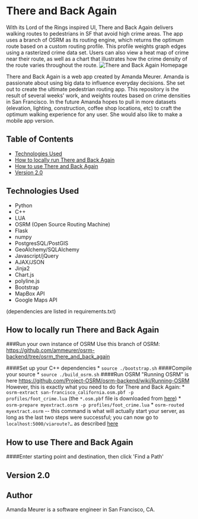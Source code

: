 # There and Back Again
With its Lord of the Rings inspired UI, There and Back Again delivers walking routes to pedestrians in SF that avoid high crime areas. The app uses a branch of OSRM as its routing engine, which returns the optimum route based on a custom routing profile. This profile weights graph edges using a rasterized crime data set. Users can also view a heat map of crime near their route, as well as a chart that illustrates how the crime density of the route varies throughout the route.
![There and Back Again Homepage](/static/thereandbackagain.png)

There and Back Again is a web app created by Amanda Meurer. Amanda is passionate about using big data to influence everyday decisions. She set out to create the ultimate pedestrian routing app. This repository is the result of several weeks' work, and weights routes based on crime densities in San Francisco. In the future Amanda hopes to pull in more datasets (elevation, lighting, construction, coffee shop locations, etc) to craft the optimum walking experience for any user. She would also like to make a mobile app version.




## Table of Contents
* [Technologies Used](#technologiesused)
* [How to locally run There and Back Again](#run)
* [How to use There and Back Again](#use)
* [Version 2.0](#v2)

## <a name="technologiesused"></a>Technologies Used

* Python
* C++
* LUA
* OSRM (Open Source Routing Machine)
* Flask
* numpy
* PostgresSQL/PostGIS
* GeoAlchemy/SQLAlchemy
* Javascript/jQuery
* AJAX/JSON
* Jinja2
* Chart.js
* polyline.js
* Bootstrap
* MapBox API
* Google Maps API

(dependencies are listed in requirements.txt)

## <a name="run"></a>How to locally run There and Back Again
###Run your own instance of OSRM
Use this branch of OSRM: https://github.com/ammeurer/osrm-backend/tree/osrm_there_and_back_again

 ####Set up your C++ dependencies
 	* `source ./bootstrap.sh`
 ####Compile your source
    * `source ./build_osrm.sh`
 ####Run OSRM
   "Running OSRM" is here https://github.com/Project-OSRM/osrm-backend/wiki/Running-OSRM 
   However, this is exactly what you need to do for There and Back Again:
  	* `osrm-extract san-francisco_california.osm.pbf -p profiles/foot_crime.lua` (the `*.osm.pbf` file is downloaded from [here](https://mapzen.com/data/metro-extracts))
  	* `osrm-prepare myextract.osrm -p profiles/foot_crime.lua`
  	* `osrm-routed myextract.osrm` -- this command is what will actually start your server, as long as the last two steps were successful; you can now go to `localhost:5000/viaroute?…` as described [here](https://github.com/Project-OSRM/osrm-backend/wiki/Server-api#service-viaroute)


## <a name="use"></a>How to use There and Back Again

####Enter starting point and destination, then click 'Find a Path'



## <a name="v2"></a>Version 2.0


## <a name="author"></a>Author
Amanda Meurer is a software engineer in San Francisco, CA.
